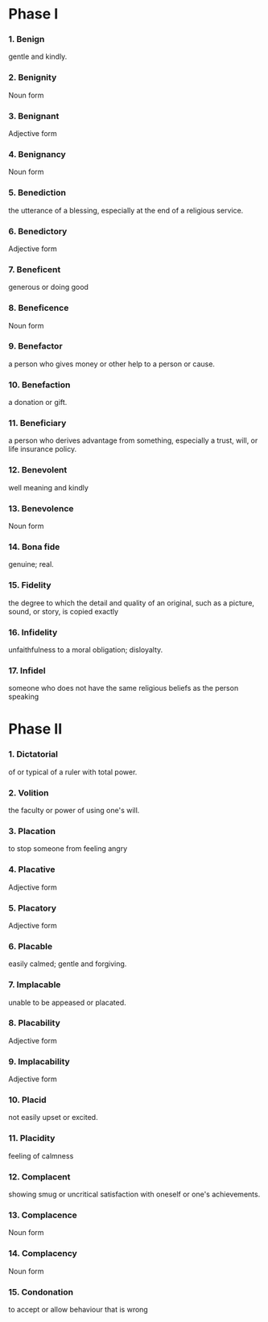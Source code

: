 # Phase I

### 1. Benign

gentle and kindly.

### 2. Benignity

Noun form

### 3. Benignant

Adjective form

### 4. Benignancy

Noun form

### 5. Benediction

the utterance of a blessing, especially at the end of a religious service.

### 6. Benedictory

Adjective form

### 7. Beneficent

generous or doing good

### 8. Beneficence

Noun form

### 9. Benefactor

a person who gives money or other help to a person or cause.

### 10. Benefaction

a donation or gift.

### 11. Beneficiary

a person who derives advantage from something, especially a trust, will, or life insurance policy.

### 12. Benevolent

well meaning and kindly

### 13. Benevolence

Noun form

### 14. Bona fide

genuine; real.

### 15. Fidelity

the degree to which the detail and quality of an original, such as a picture, sound, or story, is copied exactly

### 16. Infidelity

unfaithfulness to a moral obligation; disloyalty.

### 17. Infidel

someone who does not have the same religious beliefs as the person speaking

# Phase II

### 1. Dictatorial

of or typical of a ruler with total power.

### 2. Volition

the faculty or power of using one's will.

### 3. Placation

to stop someone from feeling angry

### 4. Placative

Adjective form

### 5. Placatory

Adjective form

### 6. Placable

easily calmed; gentle and forgiving.

### 7. Implacable

unable to be appeased or placated.

### 8. Placability

Adjective form

### 9. Implacability

Adjective form

### 10. Placid

not easily upset or excited.

### 11. Placidity

feeling of calmness

### 12. Complacent

showing smug or uncritical satisfaction with oneself or one's achievements.

### 13. Complacence

Noun form

### 14. Complacency

Noun form

### 15. Condonation

to accept or allow behaviour that is wrong
